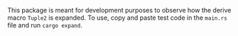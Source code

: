 This package is meant for development purposes to observe how the derive
macro `Tuple2` is expanded. To use, copy and paste test code in the `main.rs`
file and run `cargo expand`.


